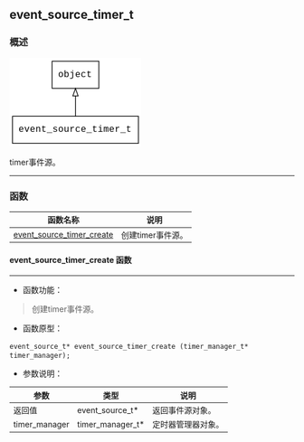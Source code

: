 ## event\_source\_timer\_t
### 概述
![image](images/event_source_timer_t_0.png)

timer事件源。

----------------------------------
### 函数
<p id="event_source_timer_t_methods">

| 函数名称 | 说明 | 
| -------- | ------------ | 
| <a href="#event_source_timer_t_event_source_timer_create">event\_source\_timer\_create</a> | 创建timer事件源。 |
#### event\_source\_timer\_create 函数
-----------------------

* 函数功能：

> <p id="event_source_timer_t_event_source_timer_create">创建timer事件源。


* 函数原型：

```
event_source_t* event_source_timer_create (timer_manager_t* timer_manager);
```

* 参数说明：

| 参数 | 类型 | 说明 |
| -------- | ----- | --------- |
| 返回值 | event\_source\_t* | 返回事件源对象。 |
| timer\_manager | timer\_manager\_t* | 定时器管理器对象。 |
